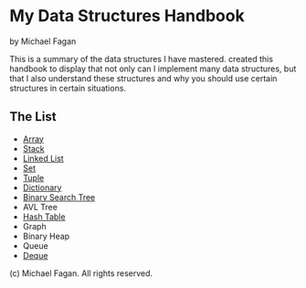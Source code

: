 # My Data Structures Handbook

by Michael Fagan

This is a summary of the data structures I have mastered. created this handbook to
display that not only can I implement many data structures, but that I also understand 
these structures and why you should use certain structures in certain situations.

## The List

* [Array](array.md)
* [Stack](stack.md)
* [Linked List](linkedlist.md)
* [Set](set.md)
* [Tuple](tuple.md)
* [Dictionary](dictionary.md)
* [Binary Search Tree](bst.md)
* AVL Tree
* [Hash Table](hashtable.md)
* Graph
* Binary Heap
* Queue
* [Deque](deque.md)

(c) Michael Fagan. All rights reserved.
